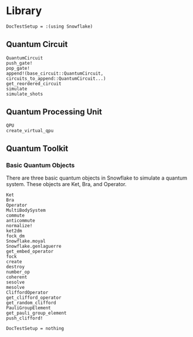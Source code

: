 # Library

```@meta
DocTestSetup = :(using Snowflake)
```


## Quantum Circuit
```@docs
QuantumCircuit
push_gate!
pop_gate!
append!(base_circuit::QuantumCircuit, circuits_to_append::QuantumCircuit...)
get_reordered_circuit
simulate
simulate_shots
```
## Quantum Processing Unit
```@docs
QPU
create_virtual_qpu
```

## Quantum Toolkit

### Basic Quantum Objects

There are three basic quantum objects in Snowflake to simulate a quantum system. These objects are Ket, Bra, and Operator.

```@docs
Ket
Bra
Operator
MultiBodySystem
commute
anticommute
normalize!
ket2dm
fock_dm
Snowflake.moyal
Snowflake.genlaguerre
get_embed_operator
fock
create
destroy
number_op
coherent
sesolve
mesolve
CliffordOperator
get_clifford_operator
get_random_clifford
PauliGroupElement
get_pauli_group_element
push_clifford!
```

```@meta
DocTestSetup = nothing
```
